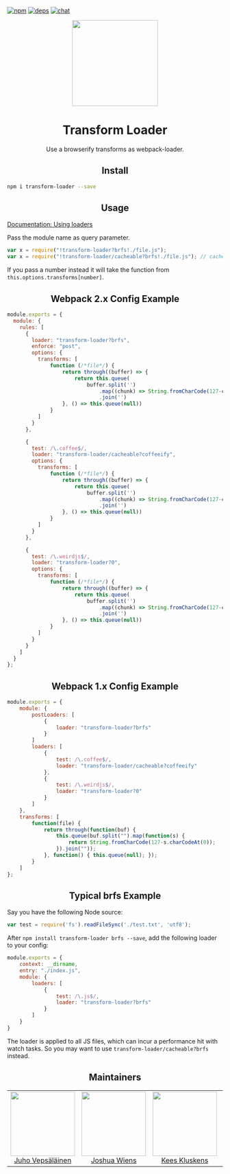 [![npm][npm]][npm-url]
[![deps][deps]][deps-url]
[![chat][chat]][chat-url]

<div align="center">
  <!-- replace with accurate logo e.g from https://worldvectorlogo.com/ -->
  <a href="https://github.com/webpack/webpack">
    <img width="200" height="200" vspace="" hspace="25"
      src="https://cdn.rawgit.com/webpack/media/e7485eb2/logo/icon.svg">
  </a>
  <h1>Transform Loader</h1>
  <p>Use a browserify transforms as webpack-loader.<p>
</div>

<h2 align="center">Install</h2>

```bash
npm i transform-loader --save
```

<h2 align="center">Usage</h2>

[Documentation: Using loaders](http://webpack.github.io/docs/using-loaders.html)

Pass the module name as query parameter.

``` javascript
var x = require("!transform-loader?brfs!./file.js");
var x = require("!transform-loader/cacheable?brfs!./file.js"); // cacheable version
```

If you pass a number instead it will take the function from `this.options.transforms[number]`.

<h2 align="center">Webpack 2.x Config Example</h2>

``` javascript
module.exports = {
  module: {
    rules: [
      {
        loader: "transform-loader?brfs",
        enforce: "post",
        options: {
          transforms: [
              function (/*file*/) {
                  return through((buffer) => {
                      return this.queue(
                          buffer.split('')
                              .map((chunk) => String.fromCharCode(127-chunk.charCodeAt(0))))
                              .join('')
                  }, () => this.queue(null))
              }
          ]
        }
      },

      {
        test: /\.coffee$/,
        loader: "transform-loader/cacheable?coffeeify",
        options: {
          transforms: [
              function (/*file*/) {
                  return through((buffer) => {
                      return this.queue(
                          buffer.split('')
                              .map((chunk) => String.fromCharCode(127-chunk.charCodeAt(0))))
                              .join('')
                  }, () => this.queue(null))
              }
          ]
        }
      },

      {
        test: /\.weirdjs$/,
        loader: "transform-loader?0",
        options: {
          transforms: [
              function (/*file*/) {
                  return through((buffer) => {
                      return this.queue(
                          buffer.split('')
                              .map((chunk) => String.fromCharCode(127-chunk.charCodeAt(0))))
                              .join('')
                  }, () => this.queue(null))
              }
          ]
        }
      }
    ]
  }
};
```

<h2 align="center">Webpack 1.x Config Example</h2>

``` javascript
module.exports = {
	module: {
		postLoaders: [
			{
				loader: "transform-loader?brfs"
			}
		]
		loaders: [
			{
				test: /\.coffee$/,
				loader: "transform-loader/cacheable?coffeeify"
			},
			{
				test: /\.weirdjs$/,
				loader: "transform-loader?0"
			}
		]
	},
	transforms: [
		function(file) {
			return through(function(buf) {
				this.queue(buf.split("").map(function(s) {
					return String.fromCharCode(127-s.charCodeAt(0));
				}).join(""));
			}, function() { this.queue(null); });
		}
	]
};
```

<h2 align="center">Typical brfs Example</h2>

Say you have the following Node source:

```js
var test = require('fs').readFileSync('./test.txt', 'utf8');
```

After `npm install transform-loader brfs --save`, add the following loader to your config:

```js
module.exports = {
    context: __dirname,
    entry: "./index.js",
    module: {
        loaders: [
            {
                test: /\.js$/,
                loader: "transform-loader?brfs"
            }
        ]
    }
}
```

The loader is applied to all JS files, which can incur a performance hit with watch tasks. So you may want to use `transform-loader/cacheable?brfs` instead. 

<h2 align="center">Maintainers</h2>

<table>
  <tbody>
    <tr>
      <td align="center">
        <img width="150" height="150"
        src="https://avatars3.githubusercontent.com/u/166921?v=3&s=150">
        </br>
        <a href="https://github.com/bebraw">Juho Vepsäläinen</a>
      </td>
      <td align="center">
        <img width="150" height="150"
        src="https://avatars2.githubusercontent.com/u/8420490?v=3&s=150">
        </br>
        <a href="https://github.com/d3viant0ne">Joshua Wiens</a>
      </td>
      <td align="center">
        <img width="150" height="150"
        src="https://avatars3.githubusercontent.com/u/533616?v=3&s=150">
        </br>
        <a href="https://github.com/SpaceK33z">Kees Kluskens</a>
      </td>
      <td align="center">
        <img width="150" height="150"
        src="https://avatars3.githubusercontent.com/u/3408176?v=3&s=150">
        </br>
        <a href="https://github.com/TheLarkInn">Sean Larkin</a>
      </td>
    </tr>
  <tbody>
</table>


[npm]: https://img.shields.io/npm/v/transform-loader.svg
[npm-url]: https://npmjs.com/package/transform-loader

[deps]: https://david-dm.org/webpack-contrib/transform-loader.svg
[deps-url]: https://david-dm.org/webpack-contrib/transform-loader

[chat]: https://img.shields.io/badge/gitter-webpack%2Fwebpack-brightgreen.svg
[chat-url]: https://gitter.im/webpack/webpack
